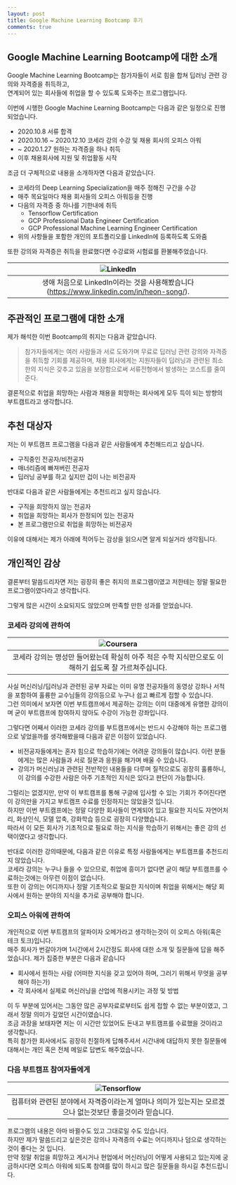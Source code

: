 ```yaml
---
layout: post
title: Google Machine Learning Bootcamp 후기
comments: true
---
```


## Google Machine Learning Bootcamp에 대한 소개

Google Machine Learning Bootcamp는 참가자들이 서로 힘을 합쳐 딥러닝 관련 강의와 자격증을 취득하고,  
연계되어 있는 회사들에 취업을 할 수 있도록 도와주는 프로그램입니다.

이번에 시행한 Google Machine Learning Bootcamp는 다음과 같은 일정으로 진행되었습니다.

* 2020.10.8 서류 합격
* 2020.10.16 ~ 2020.12.10 코세라 강의 수강 및 채용 회사의 오피스 아워
* ~ 2020.1.27 원하는 자격증을 하나 취득
* 이후 채용회사에 지원 및 취업활동 시작

조금 더 구체적으로 내용을 소개하자면 다음과 같았습니다.

* 코세라의 Deep Learning Specialization을 매주 정해진 구간을 수강
* 매주 목요일마다 채용 회사들의 오피스 아워등을 진행
* 다음의 자격증 중 하나를 기한내에 취득
  * Tensorflow Certification
  * GCP Professional Data Engineer Certification
  * GCP Professional Machine Learning Engineer Certification
* 위의 사항들을 포함한 개인의 포트폴리오를 LinkedIn에 등록하도록 도와줌

또한 강의와 자격증은 취득을 완료했다면 수강료와 시험료를 환불해주었습니다.

| ![LinkedIn](https://i.imgur.com/MuaTqxk.png) | 
|:--:| 
| 생애 처음으로 LinkedIn이라는 것을 사용해봤습니다 (https://www.linkedin.com/in/heon-song/). |

## 주관적인 프로그램에 대한 소개

제가 해석한 이번 Bootcamp의 취지는 다음과 같았습니다.

> 참가자들에게는 여러 사람들과 서로 도와가며 무료로 딥러닝 관련 강의와 자격증을 취득할 기회를 제공하며, 채용 회사에게는 지원자들이 딥러닝과 관련된 최소한의 지식은 갖추고 있음을 보장함으로써 서류전형에서 발생하는 코스트를 줄여준다.

결론적으로 취업을 희망하는 사람과 채용을 희망하는 회사에게 모두 득이 되는 방향의 부트캠트라고 생각합니다.

## 추천 대상자

저는 이 부트캠프 프로그램을 다음과 같은 사람들에게 추천해드리고 싶습니다.

* 구직중인 전공자/비전공자
* 매너리즘에 빠져버린 전공자
* 딥러닝 공부를 하고 싶지만 겁이 나는 비전공자

반대로 다음과 같은 사람들에게는 추천드리고 싶지 않습니다.

* 구직을 희망하지 않는 전공자
* 취업을 희망하는 회사가 한정되어 있는 전공자
* 본 프로그램만으로 취업을 희망하는 비전공자

이유에 대해서는 제가 아래에 적어두는 감상을 읽으시면 알게 되실거라 생각됩니다.

## 개인적인 감상

결론부터 말씀드리자면 저는 굉장히 좋은 취지의 프로그램이였고 저한테는 정말 필요한 프로그램이였다라고 생각합니다.  

그렇게 많은 시간이 소요되지도 않았으며 만족할 만한 성과를 얻었습니다.

### 코세라 강의에 관하여

| ![Coursera](https://i.imgur.com/ssBsEFz.png) | 
|:--:| 
| 코세라 강의는 명성만 들어왔는데 확실히 아주 적은 수학 지식만으로도 이해하기 쉽도록 잘 가르쳐주십니다. |

사실 머신러닝/딥러닝과 관련된 공부 자료는 이미 유명 전공자들의 동영상 강좌나 서적을 포함하여 훌륭한 교수님들의 강의등으로 누구나 쉽고 빠르게 접할 수 있습니다.  
그런 의미에서 보자면 이번 부트캠프에서 제공하는 강의는 이미 대중에게 유명한 강의이며 굳이 부트캠프에 참여하지 않아도 수강이 가능한 강좌입니다.  

그렇다면 어째서 이러한 코세라 강의를 부트캠프에서는 반드시 수강해야 하는 프로그램으로 넣었을까를 생각해봤을때 다음과 같은 이점이 있었습니다.

* 비전공자들에게는 혼자 힘으로 학습하기에는 어려운 강의들이 많습니다. 이런 분들에게는 많은 사람들과 서로 질문과 응원을 해가며 배울 수 있습니다.
* 강의가 머신러닝과 관련된 전반적인 내용들을 다루며 질적으로도 굉장히 훌륭하니, 이 강의를 수강한 사람은 아주 기초적인 지식은 있다고 판단이 가능합니다.

그럴리는 없겠지만, 만약 이 부트캠프를 통해 구글에 입사할 수 있는 기회가 주어진다면 이 강의만을 가지고 부트캠프 수료를 인정하지는 않았을것 입니다.  
하지만 이번 부트캠프에는 정말 다양한 회사들이 연계되어 있고 필요한 지식도 자연어처리, 화상인식, 모델 압축, 강화학습 등으로 굉장히 다양했습니다.  
따라서 이 모든 회사가 기초적으로 필요로 하는 지식을 학습하기 위해서는 좋은 강의 선택이였다고 생각합니다.  

반대로 이러한 강의때문에, 다음과 같은 이유로 특정 사람들에게는 부트캠프를 추천드리지 않았습니다.  
코세라 강의는 누구나 들을 수 있으므로, 취업에 흥미가 없다면 굳이 해당 부트캠프를 수료하는것에는 아무런 이점이 없습니다.  
또한 이 강의는 어디까지나 정말 기초적으로 필요한 지식이며 취업을 위해서는 해당 회사에서 원하는 분야의 지식을 추가로 공부해야 합니다. 

### 오피스 아워에 관하여

개인적으로 이번 부트캠프의 알파이자 오메가라고 생각하는것이 이 오피스 아워(혹은 테크 토크)입니다.  
매주 회사가 번갈아가며 1시간에서 2시간정도 회사에 대한 소개 및 질문들에 답을 해주었습니다. 제가 집중한 부분은 다음과 같습니다

* 회사에서 원하는 사람 (어떠한 지식을 갖고 있어야 하며, 그러기 위해서 무엇을 공부해야 하는가)
* 각 회사에서 실제로 머신러닝을 산업에 적용시키는 과정 및 방법

이 두 부분에 있어서는 그동안 많은 공부자료로부터도 쉽게 접할 수 없는 부분이였고, 그래서 정말 의미가 깊었던 시간이였습니다.  
조금 과장을 보태자면 저는 이 시간만 있었어도 돈내고 부트캠프를 수료했을 것이라고 생각합니다.  
특히 참가한 회사에서도 굉장히 친절하게 답해주셔서 시간내에 대답하지 못한 질문들에 대해서는 개인 혹은 전체 메일로 답변도 해주었습니다.

### 다음 부트캠프 참여자들에게

| ![Tensorflow](https://i.imgur.com/CbOwFYp.png) | 
|:--:| 
| 컴퓨터와 관련된 분야에서 자격증이라는게 얼마나 의미가 있는지는 모르겠으나 없는것보단 좋을것이라 믿습니다. |

프로그램의 내용은 아마 바뀔수도 있고 그대로일 수도 있습니다.  
하지만 제가 말씀드리고 싶은것은 강의나 자격증의 수료는 어디까지나 덤으로 생각하는 것이 좋다는 것 입니다.  
만약 정말 취업을 희망하고 계시거나 현업에서 머신러닝이 어떻게 사용되고 있는지에 궁금하시다면 오피스 아워에 되도록 참여를 많이 하시고 많은 질문들을 하시길 추천드립니다.
